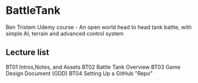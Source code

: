 # BattleTank
Ben Tristem Udemy course - An open world head to head tank battle, with simple AI, terrain and advanced control system

## Lecture list
BT01 Intros,Notes, and Assets
BT02 Battle Tank Overview
BT03 Game Design Document (GDD)
BT04 Setting Up a GitHub "Repo"

